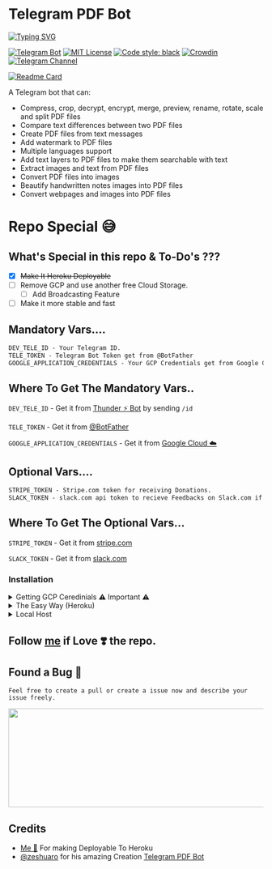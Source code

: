 # Telegram PDF Bot 

[![Typing SVG](https://mdtype.herokuapp.com?font=Righteous&color=253AF7&size=31&center=true&vCenter=true&width=500&height=38&lines=A+Powerful+Telegram+PDF+Bot.....+;Deployable+On+Heroku+%F0%9F%9A%80+....+;Repo+Modified+%E2%9C%85+By;%40MrBotDeveloper;Show+Your+%E2%9D%A4%EF%B8%8F;%E2%AD%90+the+repo;Follow+%40MrBotDeveloper+Now...+;For+More+%F0%9F%A5%B0)](https://github.com/MrBotDeveloper)

[![Telegram Bot](https://img.shields.io/badge/Telegram-Bot-blue.svg)](https://github.com/MrBotDeveloper/PDF-Bot)
[![MIT License](https://img.shields.io/github/license/MrBotDeveloper/telegram-pdf-bot.svg)](https://github.com/MrBotDeveloper/PDF-Bot/blob/master/LICENSE)
[![Code style: black](https://img.shields.io/badge/code%20style-black-000000.svg)](https://github.com/psf/black)
[![Crowdin](https://badges.crowdin.net/telegram-pdf-bot/localized.svg)](https://crowdin.com/project/telegram-pdf-bot)
[![Telegram Channel](https://img.shields.io/badge/Telegram-Channel-blue.svg)](https://t.me/NACBots)

[![Readme Card](https://github-readme-stats.vercel.app/api/pin/?username=MrBotDeveloper&repo=PDF-Bot&theme=flag-india)](https://github.com/MrBotDeveloper/PDF-Bot)


A Telegram bot that can:

- Compress, crop, decrypt, encrypt, merge, preview, rename, rotate, scale and split PDF files
- Compare text differences between two PDF files
- Create PDF files from text messages
- Add watermark to PDF files 
- Multiple languages support
- Add text layers to PDF files to make them searchable with text
- Extract images and text from PDF files
- Convert PDF files into images
- Beautify handwritten notes images into PDF files
- Convert webpages and images into PDF files

# Repo Special 😅
## What's Special in this repo & To-Do's ???

- [x] ~~Make It Heroku Deployable~~
- [ ] Remove GCP and use another free Cloud Storage.
  - [ ] Add Broadcasting Feature
- [ ] Make it more stable and fast

## Mandatory Vars....

```vars.html
DEV_TELE_ID - Your Telegram ID.
TELE_TOKEN - Telegram Bot Token get from @BotFather
GOOGLE_APPLICATION_CREDENTIALS - Your GCP Credentials get from Google Cloud 
```

## Where To Get The Mandatory Vars..

```DEV_TELE_ID``` - Get it from [Thunder ⚡ Bot](https://t.me/Thunder_GMBot) by sending ```/id```

```TELE_TOKEN``` - Get it from [@BotFather](https://t.me/BotFather)

```GOOGLE_APPLICATION_CREDENTIALS``` - Get it from [Google Cloud ☁️](https://console.cloud.google.com/freetrial)

## Optional Vars....

```vars.txt
STRIPE_TOKEN - Stripe.com token for receiving Donations.
SLACK_TOKEN - slack.com api token to recieve Feedbacks on Slack.com if not entered you will recieve in your Telegram 
```

## Where To Get The Optional Vars...

```STRIPE_TOKEN``` - Get it from [stripe.com](https://stripe.com)

```SLACK_TOKEN``` - Get it from [slack.com](https://api.slack.com/tokens)

### Installation

<details>
  <summary> Getting GCP Ceredinials ⚠️ Important ⚠️ </summary>

## Getting Started

These instructions will get you a copy of the project up and running on your local machine for development and testing purposes

### Setup Database

The bot uses [Datastore](https://cloud.google.com/datastore) on Google Cloud Platform (GCP). Create a new project on GCP and enabble Datastore in the project. Install the [gcloud CLI](https://cloud.google.com/sdk/) and run `gcloud init` to initialise it with your project.

### Follow [me](https://github.com/MrBotDeveloper) if Love ❣️ the repo.

</details>
<details>
<summary> The Easy Way (Heroku) </summary>

## Follow these steps for a successful deployment.....
  - Star ⭐ the repo 😅 and import it as Private.
  - Upload your GCP Credentials in the root directory with name `GCP_FILE.json`
  - Click on the Below Deploy Button ✅

[![Deploy](https://www.herokucdn.com/deploy/button.svg)](https://heroku.com/deploy?template=https://github.com/MrBotDeveloper/PDF-Bot/tree/master)
  
  - Enter the Ceredinials and Click in deploy.
  - After Deployment Completed Click on Manage App & Turn on the Dynos....
  - Booyah!! Your PDF Bot is successfully started.
  - Enjoy the Bot 🥳.
## Deploy using GitHub Workflows.....
  - Star ⭐ the repo 😅 and import it as Private.
  - Upload your GCP Credentials in the root directory with name `GCP_FILE.json`
  - Go to Project->Settings->Secrets and Click *New repository secret* and Add All the following Vars as the Repository Secrets.
  
  ```HEROKU_API_KEY```: Your Heroku Account API 
  
  ```HEROKU_APP_NAME``` : Heroku App Name 
  
  ```HEROKU_EMAIL``` : Your Heroku Email 📨 Id 
  
  ```DEV_TELE_ID``` : Your Telegram ID.

  ```TELE_TOKEN``` : Telegram Bot Token get from @BotFather

  ```GOOGLE_APPLICATION_CREDENTIALS``` : Your GCP Credentials get from Google Cloud

  - Go To The Actions Tab and Choose ```Manually Deploy To Heroku``` and click on run workflow.

### Follow [me](https://github.com/MrBotDeveloper) if Love ❣️ the repo.
  

</details>

<details>
<summary> Local Host </summary>

### OS Requirements

Ubuntu

```sh
apt-get install poppler-utils libcairo2 libpango-1.0-0 libpangocairo-1.0-0 libgdk-pixbuf2.0-0 libffi-dev shared-mime-info
```

macOS
```sh
brew install libxml2 libxslt poppler cairo pango gdk-pixbuf libffi
```

### Setup Virtual Environment

Create a virtual environment with the following command:

```sh
virtualenv venv
source venv/bin/activate
```

### Bot Requirements

Run the following command to install the required packages:

```sh
pip install -r requirements.txt
```

### Compile the translation files

Run the following command to compile all the translation files:

```sh
pybabel compile -D pdf_bot -d locale/
```

### Setup Your Environment Variables

Copy the `.env` example file and edit the variables within the file:

```sh
cp .env.example .env
```

### Running The Bot

You can then start the bot with the following command:

```bash
python bot.py
```

### Follow [me](https://github.com/MrBotDeveloper) if Love ❣️ the repo.

</details>


## Follow [me](https://github.com/MrBotDeveloper) if Love ❣️ the repo.

## Found a Bug 🐛

```Feel free to create a pull or create a issue now and describe your issue freely.```

<p align="center">
  <a href="https://github.com/MrBotDeveloper/PDF-Bot">
     <img src="https://github.com/MrBotDeveloper/PDF-Bot/blob/master/pdf-bot.metrics.svg"width="600" height="195">
  </a>
</p>

## Credits 

- [Me 🥰](https://github.com/MrBotDeveloper) For making Deployable To Heroku
- [@zeshuaro](https://github.com/zeshuaro) for his amazing Creation [Telegram PDF Bot](https://github.com/zeshuaro/telegram-pdf-bot)

